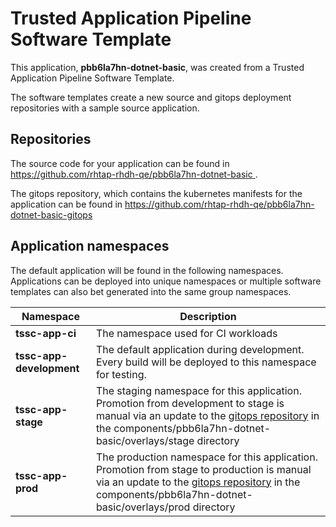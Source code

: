 # Trusted Application Pipeline Software Template

This application, **pbb6la7hn-dotnet-basic**, was created from a Trusted Application Pipeline Software Template.

The software templates create a new source and gitops deployment repositories with a sample source application. 

## Repositories

The source code for your application can be found in [https://github.com/rhtap-rhdh-qe/pbb6la7hn-dotnet-basic ](https://github.com/rhtap-rhdh-qe/pbb6la7hn-dotnet-basic ).
 
The gitops repository, which contains the kubernetes manifests for the application can be found in 
[https://github.com/rhtap-rhdh-qe/pbb6la7hn-dotnet-basic-gitops ](https://github.com/rhtap-rhdh-qe/pbb6la7hn-dotnet-basic-gitops ) 

## Application namespaces 

The default application will be found in the following namespaces. Applications can be deployed into unique namespaces or multiple software templates can also bet generated into the same group namespaces.  

|  Namespace   |  Description   |  
| -------- | -------- |
| **tssc-app-ci** | The namespace used for CI workloads |
| **tssc-app-development** | The default application during development. Every build will be deployed to this namespace for testing. |
| **tssc-app-stage** | The staging namespace for this application. Promotion from development to stage is manual via an update to the [gitops repository](https://github.com/rhtap-rhdh-qe/pbb6la7hn-dotnet-basic-gitops ) in the components/pbb6la7hn-dotnet-basic/overlays/stage directory |
| **tssc-app-prod** | The production namespace for this application. Promotion from stage to production is manual via an update to the [gitops repository](https://github.com/rhtap-rhdh-qe/pbb6la7hn-dotnet-basic-gitops ) in the components/pbb6la7hn-dotnet-basic/overlays/prod directory |